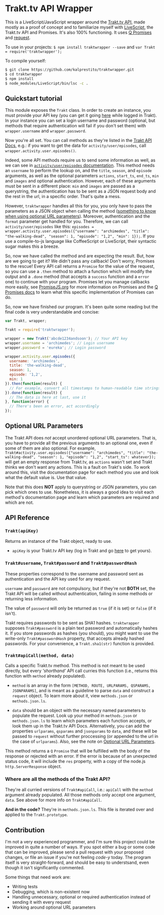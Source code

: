 # Trakt.tv API Wrapper
This is a LiveScript/JavaScript wrapper around the [Trakt.tv API](http://trakt.tv/api-docs), made mostly as a proof of concept and to familiarize myself with [LiveScript](http://livescript.net/), the Trakt.tv API and Promises.
It's also 100% functioning. It uses [Q Promises](https://github.com/kriskowal/q) and [request](https://github.com/mikeal/request).

To use in your projects: `$ npm install traktwrapper --save` and `var Trakt = require('traktwrapper');`

To compile yourself:
```bash
$ git clone https://github.com/kalprestito/traktwrapper.git
$ cd traktwrapper
$ npm install
$ node_modules/LiveScript/bin/lsc -c .
```

## Quickstart tutorial
This module exposes the `Trakt` class. In order to create an instance, you must provide your API key (you can get it going [here](http://trakt.tv/api-docs/authentication) while logged in Trakt). In your instance you can set a login username and password (optional, but methods that require authentication will fail if you don't set them) with `wrapper.username` and `wrapper.password`.

Now you're all set. You can call methods as they're listed in the [Trakt API Docs](http://trakt.tv/api-docs), e.g.: if you want to get the data for `activity/user/episodes`, call `wrapper.activity.user.episodes()`.

Indeed, some API methods require us to send some information as well, as we can see in [`activity/user/episodes` documentation](http://trakt.tv/api-docs/activity-user-episodes). This method needs an `username` to perform the lookup on, and the `title`, `season`, and `episode` arguments, as well as the optional parameters `actions`, `start_ts`, `end_ts`, `min` and `images` and optional authentication. However, each of these arguments must be sent in a different place: `min` and `images` are passed as a querystring, the authentication has to be sent as a JSON request body and the rest in the url, in a specific order. That's quite a mess.

However, `traktwrapper` handles all this for you, you only have to pass the parameters as a JSON object when calling the method ([something to know when using optional URL parameters](#optional-url-parameters)). Moreover, authentication and the `format` parameter get handled for you. Therefore, we can call `activity/user/episodes` like this: `episodes = wrapper.activity.user.episodes({"username": "archimedes", "title": "the-walking-dead", "season": 1, "episode": "1,2", "min": 1});`. If you use a compile-to-js language like CoffeeScript or LiveScript, their syntactic sugar makes this a breeze.

So, now we have called the method and are expecting the result. But, how are we going to get it? We didn't pass any callback! Don't worry, Promises to the rescue! Every API call returns a `Promise` for the value of the request, so you can use a `.then` method to attach a function which will modify the output and a `.done` method (that accepts a `success` function and a `error` one) to continue with your program. Promises let you manage callbacks more easily, see [PromiseJS.org](https://www.promisejs.org/) for more information on Promises and the [Q Promises docs](https://github.com/kriskowal/q) to learn what this specific implementation of Promises can do.

So, now we have finished our program. It's been quite some reading but the final code is very understandable and concise:

```javascript
var Trakt, wrapper;

Trakt = require('traktwrapper');

wrapper = new Trakt('abcde1234andsoon'); // Your API key
wrapper.username = 'archimedes'; // Login username
wrapper.password = 'eureka'; // Login password

wrapper.activity.user.episodes({
  username: 'archimedes',
  title: 'the-walking-dead',
  season: 1,
  episode: '1,2',
  min: 1
}).then(function(result) {
  // For example, convert all timestamps to human-readable time strings
}).done(function(result) {
  // The data is here at last, use it
}, function(error) {
  // There's been an error, act accordingly
});
```

## Optional URL Parameters
The Trakt API does *not* accept unordered optional URL parameters. That is, you have to provide all the previous arguments to an optional one, even if some of them are also optional. For example, `Trakt#activity.user.episodes({"username": "archimedes", "title": "the-walking-dead", "season": 1, "episode": "1,2", "start_ts": whatever});` will get an empty response from Trakt.tv, as `actions` wasn't set and Trakt thinks we don't want any actions. This is a fault on Trakt's side. To work around this, visit the documentation page for each method you use and look what the default value is. Use that value.

Note that this does **NOT** apply to querystring or JSON parameters, you can pick which ones to use. Nonetheless, it is always a good idea to visit each method's documentation page and learn which parameters are required and which are not.

## API Reference

### `Trakt(apiKey)`
Returns an instance of the Trakt object, ready to use.

- `apiKey` is your Trakt.tv API key (log in Trakt and go [here](http://trakt.tv/api-docs/authentication) to get yours).

### `Trakt#username`, `Trakt#password` and `Trakt#passwordHash`
These properties correspond to the username and password sent as authentication and the API key used for any request.

`username` and `password` are not compulsory, but if they're not **BOTH** set, the Trakt API will be called without authentication, failing in some methods or returning less information.

The value of `password` will only be returned as `true` (if it is set) or `false` (if it isn't).

Trakt requires passwords to be sent as SHA1 hashes. `traktwrapper` supposes `Trakt#password` is a plain text password and automatically hashes it. If you store passwords as hashes (you should), you might want to use the write-only `Trakt#passwordHash` property, that accepts already hashed passwords. For your convenience, a `Trakt.sha1(str)` function is provided.

### `Trakt#apiCall(method, data)`
Calls a specific Trakt.tv method. This method is not meant to be used directly, but every *'shorthand'* API call curries this function (i.e., returns this function with `method` already populated).

- `method` is an array in the form `[METHOD, ROUTE, URLPARAMS, QSPARAMS, JSONPARAMS]`, and is meant as a guideline to parse `data` and construct a `request` object. To learn more about it, view `methods.json` or `methods.json.ls`.

- `data` should be an object with the necessary named parameters to populate the request. Look up your method in `methods.json` or `methods.json.ls` to learn which parameters each function accepts, or look them up in the Trakt.tv API Docs.
  Alternatively, you can add the properties `urlparams`, `qsparams` and `jsonparams` to `data`, and these will be passed to `request` without further proccessing (or appended to the url in the case of `urlparams`).
  Also, see the note on [Optional URL Parameters](#optional-url-parameters).

This method returns a `Q` `Promise` that will be fulfilled with the body of the response or rejected with an error. If the error is because of an unexpected status code, it will include the `res` property, with a copy of the node.js `http.ServerResponse` object.

### Where are all the methods of the Trakt API?
They're all curried versions of `Trakt#apiCall`, i.e.: `apiCall` with the `method` argument already populated. All those methods only accept one argument, `data`. See above for more info on `Trakt#apiCall`.

**And in the code?** They're in `methods.json.ls`. This file is iterated over and applied to the `Trakt.prototype`.

## Contribution
I'm not a very experienced programmer, and I'm sure this project could be improved in quite a number of ways. If you spot either a bug or some code that can be improved, please send a pull request with your proposed changes, or file an issue if you're not feeling *code-y* today.
The program itself is very straight-forward, and should be easy to understsand, even though it isn't significantly commented.

Some things that need work are:

* Writing tests
* Debugging, which is non-existent now
* Handling unnecessary, optional or required authentication instead of sending it with every request
* Working around optional URL parameters
